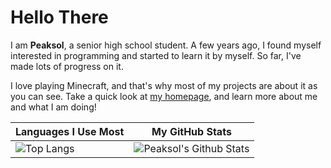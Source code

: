 # Hello There
I am **Peaksol**, a senior high school student. A few years ago, I found myself interested in programming and started to learn it by myself. So far, I've made lots of progress on it.

I love playing Minecraft, and that's why most of my projects are about it as you can see. Take a quick look at [my homepage](https://peaksol.fun/), and learn more about me and what I am doing!

| Languages I Use Most | My GitHub Stats |
| - | - |
| ![Top Langs](https://github-readme-stats.vercel.app/api/top-langs/?username=TravinDreek) | ![Peaksol's Github Stats](https://github-readme-stats.vercel.app/api?username=TravinDreek&show_icons=true) |